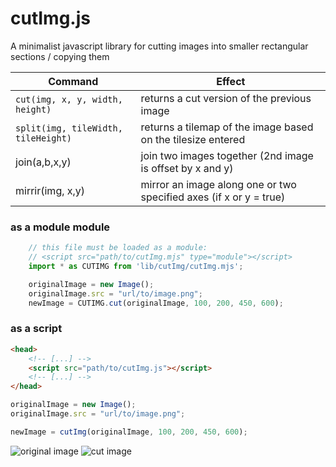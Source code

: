 # cutImg.js
A minimalist javascript library for cutting images into smaller rectangular sections / copying them

| Command | Effect |
|---------|--------|
| `cut(img, x, y, width, height)` | returns a cut version of the previous image |
| `split(img, tileWidth, tileHeight)` | returns a tilemap of the image based on the tilesize entered |
| join(a,b,x,y) | join two images together (2nd image is offset by x and y) |
| mirrir(img, x,y) | mirror an image along one or two specified axes (if x or y = true) |

### as a module module
```javascript
	// this file must be loaded as a module:
	// <script src="path/to/cutImg.mjs" type="module"></script>
	import * as CUTIMG from 'lib/cutImg/cutImg.mjs';

	originalImage = new Image();
	originalImage.src = "url/to/image.png";
	newImage = CUTIMG.cut(originalImage, 100, 200, 450, 600);
```

### as a script
```html
<head>
	<!-- [...] -->
	<script src="path/to/cutImg.js"></script>
	<!-- [...] -->
</head>
```
```javascript
originalImage = new Image();
originalImage.src = "url/to/image.png";

newImage = cutImg(originalImage, 100, 200, 450, 600);
```
![original image](http://kids.nationalgeographic.com/content/dam/kids/photos/animals/Fish/A-G/clown-anemonefish-tentacles.jpg "original image")
![cut image](http://i.imgur.com/wjC4zVm.png "cut image")
